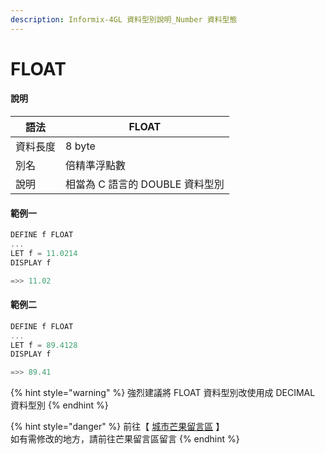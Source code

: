 ```yaml
---
description: Informix-4GL 資料型別說明_Number 資料型態
---
```


# FLOAT

#### 說明

| 語法   | FLOAT                 |
| ---- | --------------------- |
| 資料長度 | 8 byte                |
| 別名   | 倍精準浮點數                |
| 說明   | 相當為 C 語言的 DOUBLE 資料型別 |

#### 範例一

```objectivec
DEFINE f FLOAT
...
LET f = 11.0214
DISPLAY f

=>> 11.02
```

#### 範例二

```objectivec
DEFINE f FLOAT
...
LET f = 89.4128
DISPLAY f

=>> 89.41
```

{% hint style="warning" %}
強烈建議將 FLOAT 資料型別改使用成 DECIMAL 資料型別
{% endhint %}

{% hint style="danger" %}
前往【 [城市芒果留言區](https://give0714.pixnet.net/blog/post/46111474-informix-4gl-%E7%B0%A1%E5%96%AE%E8%B3%87%E6%96%99%E5%9E%8B%E5%88%A5%E3%80%8A-numeric-data-%E3%80%8B\(-%E5%85%AD-\)) 】\
如有需修改的地方，請前往芒果留言區留言
{% endhint %}
